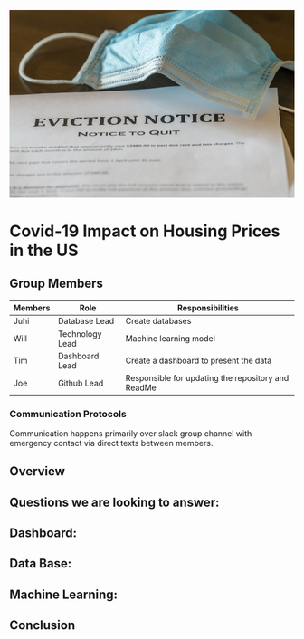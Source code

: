 ![covid-housing](https://github.com/Jrheldmann/Starfall/blob/main/Square_role/readMeResources/covid-housing.png)
# Covid-19 Impact on Housing Prices in the US
## Group Members
 Members     | Role     |    Responsibilities  |
| ------------- | ------------- | -------- |
| Juhi          | Database  Lead       | Create databases |
| Will| Technology Lead         | 	Machine learning model|
| Tim |Dashboard Lead | Create a dashboard to present the data|
| Joe| Github Lead | Responsible for updating the repository and ReadMe|

### Communication Protocols

Communication happens primarily over slack group channel with emergency contact via direct texts between members.

## Overview 

## Questions we are looking to answer:

## Dashboard:

## Data Base:

## Machine Learning:

## Conclusion
